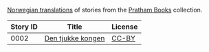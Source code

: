 [Norwegian translations](https://storyweaver.org.in/search?search%5Bquery%5D=&search%5Blanguages%5D%5B%5D=Norwegian) of stories from the [Pratham Books](http://prathambooks.org/) collection.

Story ID | Title | License
-------- | ----- | -------
0002 | [Den tjukke kongen](https://storyweaver.org.in/stories/5167-den-tjukke-kongen) | [CC-BY](https://creativecommons.org/licenses/by/4.0/)
